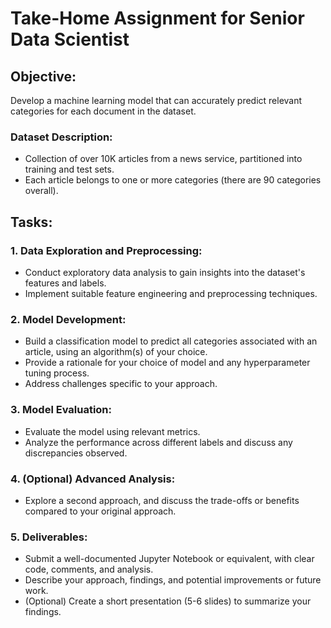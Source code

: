 # Take-Home Assignment for Senior Data Scientist

## Objective:

Develop a machine learning model that can accurately predict relevant categories for each document in the dataset.

### Dataset Description:

- Collection of over 10K articles from a news service, partitioned into training and test sets. 
- Each article belongs to one or more categories (there are 90 categories overall). 

## Tasks:

### 1. Data Exploration and Preprocessing:

- Conduct exploratory data analysis to gain insights into the dataset's features and labels.
- Implement suitable feature engineering and preprocessing techniques.

### 2. Model Development:

- Build a classification model to predict all categories associated with an article, using an algorithm(s) of your choice.
- Provide a rationale for your choice of model and any hyperparameter tuning process.
- Address challenges specific to your approach.

### 3. Model Evaluation:

- Evaluate the model using relevant metrics.
- Analyze the performance across different labels and discuss any discrepancies observed.

### 4. (Optional) Advanced Analysis:

- Explore a second approach, and discuss the trade-offs or benefits compared to your original approach.

### 5. Deliverables:

- Submit a well-documented Jupyter Notebook or equivalent, with clear code, comments, and analysis.
- Describe your approach, findings, and potential improvements or future work.
- (Optional) Create a short presentation (5-6 slides) to summarize your findings. 
